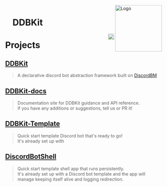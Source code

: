 <img src="https://github.com/DDBKit/DDBKit/blob/main/.github/image.png?raw=true" alt="Logo" align="right" width="150"/>

<div id="user-content-toc">
  <ul style="list-style: none;">
    <summary>
      <h1>DDBKit</h1>
    </summary>
  </ul>
</div>
<a href="https://github.com/sponsors/llsc12">
<img src="https://img.shields.io/static/v1?label=Sponsor&message=%E2%9D%A4&logo=GitHub&color=%23fe8e86" alt="Logo" align="right" height="20"/>
</a>

# Projects
## [DDBKit](https://github.com/DDBKit/DDBKit)
> A declarative discord bot abstraction framework built on [DiscordBM](https://github.com/DiscordBM/DiscordBM)

## [DDBKit-docs](https://github.com/DDBKit/DDBKit-docs)
> Documentation site for DDBKit guidance and API reference.<br>
> If you have any additions or suggestions, tell us or PR it!

## [DDBKit-Template](https://github.com/DDBKit/DDBKit-Template)
> Quick start template Discord bot that's ready to go!<br>
> It's already set up with

## [DiscordBotShell](https://github.com/DDBKit/DiscordBotShell)
> Quick start template shell app that runs persistently.<br>
> It's already set up with a Discord bot template and the app will manage keeping itself alive and logging redirection.

